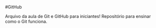 #GitHub


Arquivo da aula de Git e GitHub para iniciantes!
Repositório para ensinar como o Git funciona.
